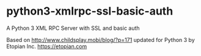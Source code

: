 # python3-xmlrpc-ssl-basic-auth
A Python 3 XML RPC Server with SSL and basic auth

Based on http://www.childsplay.mobi/blog/?p=171 updated for Python 3 by Etopian Inc. https://etopian.com
